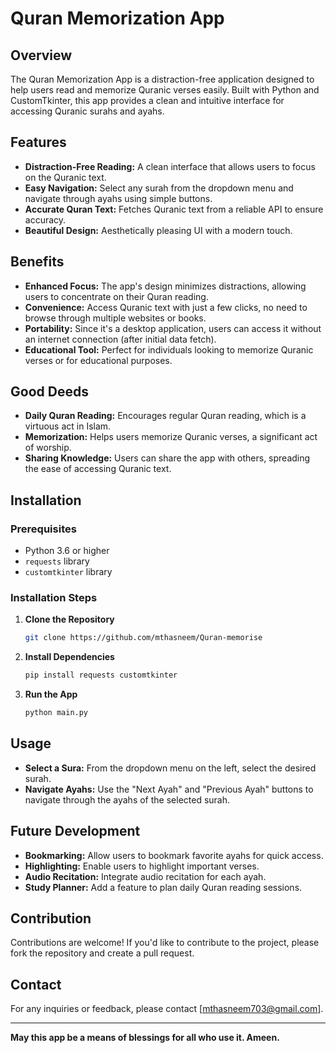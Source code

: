 # Quran Memorization App

## Overview

The Quran Memorization App is a distraction-free application designed to help users read and memorize Quranic verses easily. Built with Python and CustomTkinter, this app provides a clean and intuitive interface for accessing Quranic surahs and ayahs.

## Features

- **Distraction-Free Reading:** A clean interface that allows users to focus on the Quranic text.
- **Easy Navigation:** Select any surah from the dropdown menu and navigate through ayahs using simple buttons.
- **Accurate Quran Text:** Fetches Quranic text from a reliable API to ensure accuracy.
- **Beautiful Design:** Aesthetically pleasing UI with a modern touch.

## Benefits

- **Enhanced Focus:** The app's design minimizes distractions, allowing users to concentrate on their Quran reading.
- **Convenience:** Access Quranic text with just a few clicks, no need to browse through multiple websites or books.
- **Portability:** Since it's a desktop application, users can access it without an internet connection (after initial data fetch).
- **Educational Tool:** Perfect for individuals looking to memorize Quranic verses or for educational purposes.

## Good Deeds

- **Daily Quran Reading:** Encourages regular Quran reading, which is a virtuous act in Islam.
- **Memorization:** Helps users memorize Quranic verses, a significant act of worship.
- **Sharing Knowledge:** Users can share the app with others, spreading the ease of accessing Quranic text.

## Installation

### Prerequisites

- Python 3.6 or higher
- `requests` library
- `customtkinter` library

### Installation Steps

1. **Clone the Repository**

   ```bash
   git clone https://github.com/mthasneem/Quran-memorise
   ```

2. **Install Dependencies**

   ```bash
   pip install requests customtkinter
   ```

3. **Run the App**

   ```bash
   python main.py
   ```

## Usage

- **Select a Sura:** From the dropdown menu on the left, select the desired surah.
- **Navigate Ayahs:** Use the "Next Ayah" and "Previous Ayah" buttons to navigate through the ayahs of the selected surah.

## Future Development

- **Bookmarking:** Allow users to bookmark favorite ayahs for quick access.
- **Highlighting:** Enable users to highlight important verses.
- **Audio Recitation:** Integrate audio recitation for each ayah.
- **Study Planner:** Add a feature to plan daily Quran reading sessions.

## Contribution

Contributions are welcome! If you'd like to contribute to the project, please fork the repository and create a pull request.

## Contact

For any inquiries or feedback, please contact [mthasneem703@gmail.com].

---

**May this app be a means of blessings for all who use it. Ameen.**